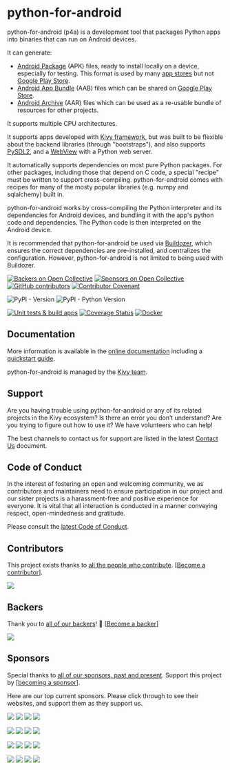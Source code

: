 # python-for-android

python-for-android (p4a) is a development tool that packages Python apps into
binaries that can run on Android devices.

It can generate: 

* [Android Package](https://en.wikipedia.org/wiki/Apk_(file_format)) (APK)
  files, ready to install locally on a device, especially for testing. This format
  is used by many [app stores](https://en.wikipedia.org/wiki/List_of_Android_app_stores)
  but not [Google Play Store](https://play.google.com/store/). 
* [Android App Bundle](https://developer.android.com/guide/app-bundle/faq) 
  (AAB) files which can be shared on [Google Play Store](https://play.google.com/store/).
* [Android Archive](https://developer.android.com/studio/projects/android-library)
  (AAR) files which can be used as a re-usable bundle of resources for other 
  projects.
 
It supports multiple CPU architectures.

It supports apps developed with [Kivy framework](http://kivy.org), but was
built to be flexible about the backend libraries (through "bootstraps"), and 
also supports [PySDL2](https://pypi.org/project/PySDL2/), and a
[WebView](https://developer.android.com/reference/android/webkit/WebView) with
a Python web server.

It automatically supports dependencies on most pure Python packages. For other
packages, including those that depend on C code, a special "recipe" must be 
written to support cross-compiling. python-for-android comes with recipes for
many of the mosty popular libraries (e.g. numpy and sqlalchemy) built in.

python-for-android works by cross-compiling the Python interpreter and its
dependencies for Android devices, and bundling it with the app's python code
and dependencies. The Python code is then interpreted on the Android device.

It is recommended that python-for-android be used via 
[Buildozer](https://buildozer.readthedocs.io/), which ensures the correct
dependencies are pre-installed, and centralizes the configuration. However, 
python-for-android is not limited to being used with Buildozer.

[![Backers on Open Collective](https://opencollective.com/kivy/backers/badge.svg)](#backers)
[![Sponsors on Open Collective](https://opencollective.com/kivy/sponsors/badge.svg)](#sponsors)
[![GitHub contributors](https://img.shields.io/github/contributors-anon/kivy/python-for-android)](https://github.com/kivy/python-for-android/graphs/contributors)
[![Contributor Covenant](https://img.shields.io/badge/Contributor%20Covenant-2.1-4baaaa.svg)](CODE_OF_CONDUCT.md)

![PyPI - Version](https://img.shields.io/pypi/v/python-for-android)
![PyPI - Python Version](https://img.shields.io/pypi/pyversions/python-for-android)

[![Unit tests & build apps](https://github.com/kivy/python-for-android/workflows/Unit%20tests%20&%20build%20apps/badge.svg?branch=develop)](https://github.com/kivy/python-for-android/actions?query=workflow%3A%22Unit+tests+%26+build+apps%22)
[![Coverage Status](https://coveralls.io/repos/github/kivy/python-for-android/badge.svg?branch=develop&kill_cache=1)](https://coveralls.io/github/kivy/python-for-android?branch=develop)
[![Docker](https://github.com/kivy/python-for-android/actions/workflows/docker.yml/badge.svg)](https://github.com/kivy/python-for-android/actions/workflows/docker.yml)

## Documentation

More information is available in the 
[online documentation](https://python-for-android.readthedocs.io) including a
[quickstart guide](https://python-for-android.readthedocs.io/en/latest/quickstart.html).

python-for-android is managed by the [Kivy team](https://kivy.org).

## Support

Are you having trouble using python-for-android or any of its related projects
in the Kivy ecosystem?
Is there an error you don’t understand? Are you trying to figure out how to use 
it? We have volunteers who can help!

The best channels to contact us for support are listed in the latest 
[Contact Us](https://github.com/kivy/pyton-for-android/blob/master/CONTACT.md)
document.

## Code of Conduct

In the interest of fostering an open and welcoming community, we as 
contributors and maintainers need to ensure participation in our project and 
our sister projects is a harassment-free and positive experience for everyone. 
It is vital that all interaction is conducted in a manner conveying respect, 
open-mindedness and gratitude.

Please consult the [latest Code of Conduct](https://github.com/kivy/python-for-android/blob/master/CODE_OF_CONDUCT.md).

## Contributors

This project exists thanks to 
[all the people who contribute](https://github.com/kivy/python-for-android/graphs/contributors).
[[Become a contributor](CONTRIBUTING.md)].

<img src="https://contrib.nn.ci/api?repo=kivy/python-for-android&pages=5&no_bot=true&radius=22&cols=18">

## Backers

Thank you to [all of our backers](https://opencollective.com/kivy)! 
🙏 [[Become a backer](https://opencollective.com/kivy#backer)]

<img src="https://opencollective.com/kivy/backers.svg?width=890&avatarHeight=44&button=false">

## Sponsors

Special thanks to 
[all of our sponsors, past and present](https://opencollective.com/kivy).
Support this project by 
[[becoming a sponsor](https://opencollective.com/kivy#sponsor)].

Here are our top current sponsors. Please click through to see their websites,
and support them as they support us. 

<!--- See https://github.com/orgs/kivy/discussions/15 for explanation of this code. -->
<a href="https://opencollective.com/kivy/sponsor/0/website" target="_blank"><img src="https://opencollective.com/kivy/sponsor/0/avatar.svg"></a>
<a href="https://opencollective.com/kivy/sponsor/1/website" target="_blank"><img src="https://opencollective.com/kivy/sponsor/1/avatar.svg"></a>
<a href="https://opencollective.com/kivy/sponsor/2/website" target="_blank"><img src="https://opencollective.com/kivy/sponsor/2/avatar.svg"></a>
<a href="https://opencollective.com/kivy/sponsor/3/website" target="_blank"><img src="https://opencollective.com/kivy/sponsor/3/avatar.svg"></a>

<a href="https://opencollective.com/kivy/sponsor/4/website" target="_blank"><img src="https://opencollective.com/kivy/sponsor/4/avatar.svg"></a>
<a href="https://opencollective.com/kivy/sponsor/5/website" target="_blank"><img src="https://opencollective.com/kivy/sponsor/5/avatar.svg"></a>
<a href="https://opencollective.com/kivy/sponsor/6/website" target="_blank"><img src="https://opencollective.com/kivy/sponsor/6/avatar.svg"></a>
<a href="https://opencollective.com/kivy/sponsor/7/website" target="_blank"><img src="https://opencollective.com/kivy/sponsor/7/avatar.svg"></a>

<a href="https://opencollective.com/kivy/sponsor/8/website" target="_blank"><img src="https://opencollective.com/kivy/sponsor/8/avatar.svg"></a>
<a href="https://opencollective.com/kivy/sponsor/9/website" target="_blank"><img src="https://opencollective.com/kivy/sponsor/9/avatar.svg"></a>
<a href="https://opencollective.com/kivy/sponsor/10/website" target="_blank"><img src="https://opencollective.com/kivy/sponsor/10/avatar.svg"></a>
<a href="https://opencollective.com/kivy/sponsor/11/website" target="_blank"><img src="https://opencollective.com/kivy/sponsor/11/avatar.svg"></a>

<a href="https://opencollective.com/kivy/sponsor/12/website" target="_blank"><img src="https://opencollective.com/kivy/sponsor/12/avatar.svg"></a>
<a href="https://opencollective.com/kivy/sponsor/13/website" target="_blank"><img src="https://opencollective.com/kivy/sponsor/13/avatar.svg"></a>
<a href="https://opencollective.com/kivy/sponsor/14/website" target="_blank"><img src="https://opencollective.com/kivy/sponsor/14/avatar.svg"></a>
<a href="https://opencollective.com/kivy/sponsor/15/website" target="_blank"><img src="https://opencollective.com/kivy/sponsor/15/avatar.svg"></a>
